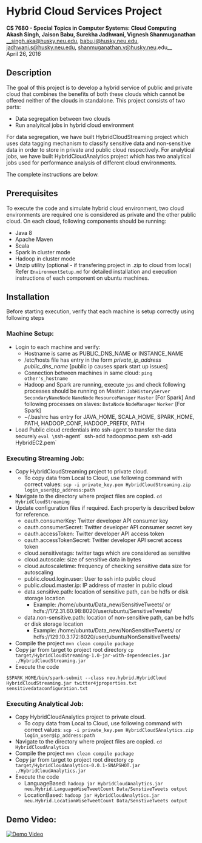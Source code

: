 Hybrid Cloud Services Project 
=============================

**CS 7680 - Special Topics in Computer Systems: Cloud Computing** <br />
**Akash Singh, Jaison Babu, Surekha Jadhwani, Vignesh Shanmuganathan** <br />
__singh.aka@husky.neu.edu, babu.j@husky.neu.edu, jadhwani.s@husky.neu.edu, shanmuganathan.v@husky.neu.edu__ <br />
April 26, 2016 <br />

Description
-----------
The goal of this project is to develop a hybrid service of public and private cloud that combines the benefits of both these clouds which cannot be offered neither of the clouds in standalone.
This project consists of two parts:
 - Data segregation between two clouds
 - Run analyitcal jobs in hybrid cloud environment

For data segregation, we have built HybridCloudStreaming project which uses data tagging mechanism to classify sensitive data and non-sensitive data in order to store in private and public cloud respectively.
For analytical jobs, we have built HybridCloudAnalytics project which has two analytical jobs used for performance analysis of different cloud environments.

The complete instructions are below.

Prerequisites
-------------
To execute the code and simulate hybrid cloud environment, two cloud environments are required one is considered as private and the other public cloud.
On each cloud, following components should be running:
- Java 8
- Apache Maven
- Scala
- Spark in cluster mode
- Hadoop in cluster mode
- Unzip utility (optional - if transfering project in .zip to cloud from local) <br />
Refer `EnvironmentSetup.md` for detailed installation and execution instructions of each component on ubuntu machines.

Installation
------------
Before starting execution, verify that each machine is setup correctly using following steps

### Machine Setup:
* Login to each machine and verify:
  * Hostname is same as PUBLIC_DNS_NAME or INSTANCE_NAME
  * /etc/hosts file has entry in the form _private_ip_address public_dns_name_ [public ip causes spark start up issues]
  * Connection between machines in same cloud: `ping other's_hostname`
  * Hadoop and Spark are running, execute `jps` and check following processes should be running on Master: 
   `JobHistoryServer`
   `SecondaryNameNode`
   `NameNode`
   `ResourceManager`
   `Master`  [For Spark]
  And following processes on slaves:
   `DataNode`
   `NodeManager`
   `Worker` [For Spark]
  * ~/.bashrc has entry for JAVA_HOME, SCALA_HOME, SPARK_HOME, PATH, HADOOP_CONF, HADOOP_PREFIX, PATH
* Load Public cloud credentials into ssh-agent to transfer the data securely
  `eval \`ssh-agent\``
  `ssh-add hadoopmoc.pem`
  `ssh-add HybridEC2.pem`

### Executing Streaming Job:
* Copy HybridCloudStreaming project to private cloud.
  * To copy data from Local to Cloud, use following command with correct values: 
  `scp -i private_key.pem HybridCloudStreaming.zip login_user@ip_address:path`
* Navigate to the directory where project files are copied.
`cd HybridCloudStreaming`
* Update configuration files if required. Each property is described below for reference. 
  * oauth.consumerKey: Twitter developer API consumer key
  * oauth.consumerSecret: Twitter developer API consumer secret key
  * oauth.accessToken: Twitter developer API access token
  * oauth.accessTokenSecret: Twitter developer API secret access token
  * cloud.sensitivetags: twitter tags which are considered as sensitive
  * cloud.autoscale: size of sensitive data in bytes
  * cloud.autoscaletime: frequency of checking sensitive data size for autoscaling
  * public.cloud.login.user: User to ssh into public cloud
  * public.cloud.master.ip: IP address of master in public cloud 
  * data.sensitive.path: location of sensitive path, can be hdfs or disk storage location
    * Example: /home/ubuntu/Data_new/SensitiveTweets/ or hdfs://172.31.60.98:8020/user/ubuntu/SensitiveTweets/
  * data.non-sensitive.path: location of non-sensitive path, can be hdfs or disk storage location
    * Example: /home/ubuntu/Data_new/NonSensitiveTweets/ or hdfs://129.10.3.172:8020/user/ubuntu/NonSensitiveTweets/
* Compile the project
`mvn clean compile package`
* Copy jar from target to project root directory
`cp target/HybridCloudStreaming-1.0-jar-with-dependencies.jar ./HybridCloudStreaming.jar`
* Execute the code
```
$SPARK_HOME/bin/spark-submit --class neu.hybrid.HybridCloud HybridCloudStreaming.jar twitter4jproperties.txt sensitivedataconfiguration.txt
```

### Executing Analytical Job:
* Copy HybridCloudAnalytics project to private cloud.
  * To copy data from Local to Cloud, use following command with correct values: 
  `scp -i private_key.pem HybridCloudSAnalytics.zip login_user@ip_address:path`
* Navigate to the directory where project files are copied.
`cd HybridCloudAnalytics`
* Compile the project
`mvn clean compile package`
* Copy jar from target to project root directory
`cp target/HybridCloudAnalytics-0.0.1-SNAPSHOT.jar ./HybridCloudAnalytics.jar`
* Execute the code
  * LanguageBased:
  `hadoop jar HybridCloudAnalytics.jar neu.Hybrid.LanguageWiseTweetCount Data/SenstiveTweets output`
  * LocationBased:
  `hadoop jar HybridCloudAnalytics.jar neu.Hybrid.LocationWiseTweetCount Data/SenstiveTweets output`

Demo Video:
-----------
[![Demo Video](https://github.ccs.neu.edu/surekha/HybridCloud_private/blob/master/Hybrid%20Cloud%20Services.png)](http://bit.ly/1VAfysY)
